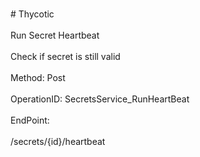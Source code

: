 <br>#     Thycotic</br>
<br>Run Secret Heartbeat</br>
<br>Check if secret is still valid</br>
<br>Method: Post</br>
<br>OperationID: SecretsService_RunHeartBeat</br>
<br>EndPoint:</br>
<br>/secrets/{id}/heartbeat</br>
